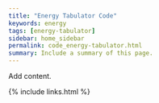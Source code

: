 ```yaml
---
title: "Energy Tabulator Code"
keywords: energy
tags: [energy-tabulator]
sidebar: home_sidebar
permalink: code_energy-tabulator.html
summary: Include a summary of this page.
---
```


Add content.

{% include links.html %}